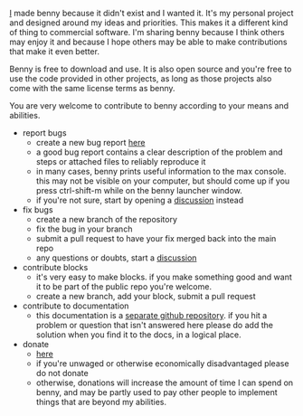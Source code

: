 [I](https://www.jamesholden.org/) made benny because it didn't exist and I wanted it. It's my personal project and designed around my ideas and priorities. This makes it a different kind of thing to commercial software. I'm sharing benny because I think others may enjoy it and because I hope others may be able to make contributions that make it even better.

Benny is free to download and use. It is also open source and you're free to use the code provided in other projects, as long as those projects also come with the same license terms as benny.

You are very welcome to contribute to benny according to your means and abilities.

- report bugs
    - create a new bug report [here](https://github.com/jamesholdenmusic/benny/issues)
    - a good bug report contains a clear description of the problem and steps or attached files to reliably reproduce it
    - in many cases, benny prints useful information to the max console. this may not be visible on your computer, but should come up if you press ctrl-shift-m while on the benny launcher window.
    - if you're not sure, start by opening a [discussion](https://github.com/jamesholdenmusic/benny/discussions) instead
- fix bugs
    - create a new branch of the repository
    - fix the bug in your branch
    - submit a pull request to have your fix merged back into the main repo
    - any questions or doubts, start a [discussion](https://github.com/jamesholdenmusic/benny/discussions)
- contribute blocks
    - it's very easy to make blocks. if you make something good and want it to be part of the public repo you're welcome.
    - create a new branch, add your block, submit a pull request
- contribute to documentation
    - this documentation is a [separate github repository](https://github.com/jamesholdenmusic/BennyDocs). if you hit a problem or question that isn't answered here please do add the solution when you find it to the docs, in a logical place.
- donate
    - [here](https://www.paypal.com/donate/?hosted_button_id=PBQ7JWRPJKLWQ)
    - if you're unwaged or otherwise economically disadvantaged please do not donate
    - otherwise, donations will increase the amount of time I can spend on benny, and may be partly used to pay other people to implement things that are beyond my abilities. 